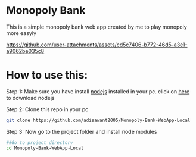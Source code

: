 # Monopoly Bank
This is a simple monopoly bank web app created by me to play monopoly more easyly

https://github.com/user-attachments/assets/cd5c7406-b772-46d5-a3e1-a9062be035c8

# How to use this: 

Step 1: Make sure you have install [nodejs](https://nodejs.org/en/download/package-manager) installed in your pc. click on [here](https://nodejs.org/en/download/package-manager) to download nodejs

Step 2: Clone this repo in your pc 
```bash
git clone https://github.com/adisawant2005/Monopoly-Bank-WebApp-Local
```
Step 3: Now go to the project folder and install node modules
```bash
##Go to project directory
cd Monopoly-Bank-WebApp-Local
```

